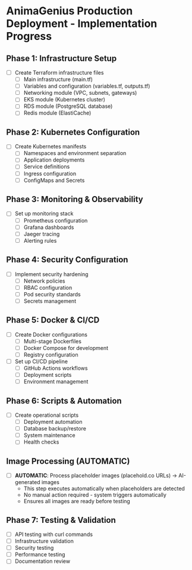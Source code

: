# AnimaGenius Production Deployment - Implementation Progress

## Phase 1: Infrastructure Setup
- [ ] Create Terraform infrastructure files
  - [ ] Main infrastructure (main.tf)
  - [ ] Variables and configuration (variables.tf, outputs.tf)
  - [ ] Networking module (VPC, subnets, gateways)
  - [ ] EKS module (Kubernetes cluster)
  - [ ] RDS module (PostgreSQL database)
  - [ ] Redis module (ElastiCache)

## Phase 2: Kubernetes Configuration
- [ ] Create Kubernetes manifests
  - [ ] Namespaces and environment separation
  - [ ] Application deployments
  - [ ] Service definitions
  - [ ] Ingress configuration
  - [ ] ConfigMaps and Secrets

## Phase 3: Monitoring & Observability
- [ ] Set up monitoring stack
  - [ ] Prometheus configuration
  - [ ] Grafana dashboards
  - [ ] Jaeger tracing
  - [ ] Alerting rules

## Phase 4: Security Configuration
- [ ] Implement security hardening
  - [ ] Network policies
  - [ ] RBAC configuration
  - [ ] Pod security standards
  - [ ] Secrets management

## Phase 5: Docker & CI/CD
- [ ] Create Docker configurations
  - [ ] Multi-stage Dockerfiles
  - [ ] Docker Compose for development
  - [ ] Registry configuration
- [ ] Set up CI/CD pipeline
  - [ ] GitHub Actions workflows
  - [ ] Deployment scripts
  - [ ] Environment management

## Phase 6: Scripts & Automation
- [ ] Create operational scripts
  - [ ] Deployment automation
  - [ ] Database backup/restore
  - [ ] System maintenance
  - [ ] Health checks

## Image Processing (AUTOMATIC)
- [ ] **AUTOMATIC**: Process placeholder images (placehold.co URLs) → AI-generated images
  - This step executes automatically when placeholders are detected
  - No manual action required - system triggers automatically
  - Ensures all images are ready before testing

## Phase 7: Testing & Validation
- [ ] API testing with curl commands
- [ ] Infrastructure validation
- [ ] Security testing
- [ ] Performance testing
- [ ] Documentation review
